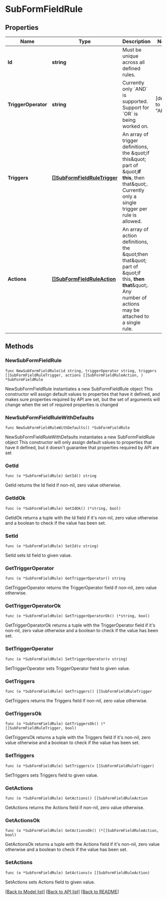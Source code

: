 # SubFormFieldRule

## Properties

Name | Type | Description | Notes
------------ | ------------- | ------------- | -------------
**Id** | **string** | Must be unique across all defined rules. | 
**TriggerOperator** | **string** | Currently only &#x60;AND&#x60; is supported. Support for &#x60;OR&#x60; is being worked on. | [default to "AND"]
**Triggers** | [**[]SubFormFieldRuleTrigger**](SubFormFieldRuleTrigger.md) | An array of trigger definitions, the \&quot;if this\&quot; part of \&quot;**if this**, then that\&quot;. Currently only a single trigger per rule is allowed. | 
**Actions** | [**[]SubFormFieldRuleAction**](SubFormFieldRuleAction.md) | An array of action definitions, the \&quot;then that\&quot; part of \&quot;if this, **then that**\&quot;. Any number of actions may be attached to a single rule. | 

## Methods

### NewSubFormFieldRule

`func NewSubFormFieldRule(id string, triggerOperator string, triggers []SubFormFieldRuleTrigger, actions []SubFormFieldRuleAction, ) *SubFormFieldRule`

NewSubFormFieldRule instantiates a new SubFormFieldRule object
This constructor will assign default values to properties that have it defined,
and makes sure properties required by API are set, but the set of arguments
will change when the set of required properties is changed

### NewSubFormFieldRuleWithDefaults

`func NewSubFormFieldRuleWithDefaults() *SubFormFieldRule`

NewSubFormFieldRuleWithDefaults instantiates a new SubFormFieldRule object
This constructor will only assign default values to properties that have it defined,
but it doesn't guarantee that properties required by API are set

### GetId

`func (o *SubFormFieldRule) GetId() string`

GetId returns the Id field if non-nil, zero value otherwise.

### GetIdOk

`func (o *SubFormFieldRule) GetIdOk() (*string, bool)`

GetIdOk returns a tuple with the Id field if it's non-nil, zero value otherwise
and a boolean to check if the value has been set.

### SetId

`func (o *SubFormFieldRule) SetId(v string)`

SetId sets Id field to given value.


### GetTriggerOperator

`func (o *SubFormFieldRule) GetTriggerOperator() string`

GetTriggerOperator returns the TriggerOperator field if non-nil, zero value otherwise.

### GetTriggerOperatorOk

`func (o *SubFormFieldRule) GetTriggerOperatorOk() (*string, bool)`

GetTriggerOperatorOk returns a tuple with the TriggerOperator field if it's non-nil, zero value otherwise
and a boolean to check if the value has been set.

### SetTriggerOperator

`func (o *SubFormFieldRule) SetTriggerOperator(v string)`

SetTriggerOperator sets TriggerOperator field to given value.


### GetTriggers

`func (o *SubFormFieldRule) GetTriggers() []SubFormFieldRuleTrigger`

GetTriggers returns the Triggers field if non-nil, zero value otherwise.

### GetTriggersOk

`func (o *SubFormFieldRule) GetTriggersOk() (*[]SubFormFieldRuleTrigger, bool)`

GetTriggersOk returns a tuple with the Triggers field if it's non-nil, zero value otherwise
and a boolean to check if the value has been set.

### SetTriggers

`func (o *SubFormFieldRule) SetTriggers(v []SubFormFieldRuleTrigger)`

SetTriggers sets Triggers field to given value.


### GetActions

`func (o *SubFormFieldRule) GetActions() []SubFormFieldRuleAction`

GetActions returns the Actions field if non-nil, zero value otherwise.

### GetActionsOk

`func (o *SubFormFieldRule) GetActionsOk() (*[]SubFormFieldRuleAction, bool)`

GetActionsOk returns a tuple with the Actions field if it's non-nil, zero value otherwise
and a boolean to check if the value has been set.

### SetActions

`func (o *SubFormFieldRule) SetActions(v []SubFormFieldRuleAction)`

SetActions sets Actions field to given value.



[[Back to Model list]](../README.md#documentation-for-models) [[Back to API list]](../README.md#documentation-for-api-endpoints) [[Back to README]](../README.md)


